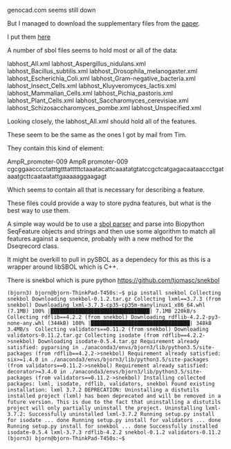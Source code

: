 genocad.com seems still down

But I managed to download the supplementary files from the [paper](https://www.ncbi.nlm.nih.gov/pubmed/25925571).

I put them [here](https://github.com/pydna-group/pydna/tree/py3dev/scripts/files_for_annotation_function) 

A number of sbol files seems to hold most or all of the data:

labhost_All.xml
labhost_Aspergillus_nidulans.xml
labhost_Bacillus_subtilis.xml
labhost_Drosophila_melanogaster.xml
labhost_Escherichia_Coli.xml
labhost_Gram-negative_bacteria.xml
labhost_Insect_Cells.xml
labhost_Kluyveromyces_lactis.xml
labhost_Mammalian_Cells.xml
labhost_Pichia_pastoris.xml
labhost_Plant_Cells.xml
labhost_Saccharomyces_cerevisiae.xml
labhost_Schizosaccharomyces_pombe.xml
labhost_Unspecified.xml

Looking closely, the labhost_All.xml should hold all of the features.

These seem to be the same as the ones I got by mail from Tim.

They contain this kind of element:

<component>
   <DnaComponent ns2:about="http://genocad.org/SBOL/doi:10.6084/m9.figshare.1159038/Part:AmpR_promoter-009">
     <ns2:type ns2:resource="so:0000167"/>
     <displayId>AmpR_promoter-009</displayId>
     <name>AmpR promoter-009</name>
     <description/>
     <dnaSequence>
        <DnaSequence ns2:about="http://genocad.org/SBOL/doi:10.6084/m9.figshare.1159038/Part:AmpR_promoter-009#seq">
           <nucleotides>cgcggaacccctatttgtttatttttctaaatacattcaaatatgtatccgctcatgagacaataaccctgataaatgcttcaataatattgaaaaaggaagagt</nucleotides>
        </DnaSequence>
     </dnaSequence>
    </DnaComponent>
</component>

Which seems to contain all that is necessary for describing a feature.

These files could provide a way to store pydna features, but what is the best way to use them.

A simple way would be to use a [sbol parser](https://pypi.python.org/pypi?%3Aaction=search&term=sbol&submit=search)
and parse into Biopython SeqFeature objects and strings and then use some algorithm to match all features against 
a sequence, probably with a new method for the Dseqrecord class.

It might be overkill to pull in pySBOL as a dependecy for this as this is a wrapper around libSBOL which is C++.

There is snekbol which is pure python https://github.com/tjomasc/snekbol 

`
(bjorn3) bjorn@bjorn-ThinkPad-T450s:~$ pip install snekbol
Collecting snekbol
  Downloading snekbol-0.1.2.tar.gz
Collecting lxml==3.7.3 (from snekbol)
  Downloading lxml-3.7.3-cp35-cp35m-manylinux1_x86_64.whl (7.1MB)
    100% |████████████████████████████████| 7.1MB 220kB/s 
Collecting rdflib==4.2.2 (from snekbol)
  Downloading rdflib-4.2.2-py3-none-any.whl (344kB)
    100% |████████████████████████████████| 348kB 3.4MB/s 
Collecting validators==0.11.2 (from snekbol)
  Downloading validators-0.11.2.tar.gz
Collecting isodate (from rdflib==4.2.2->snekbol)
  Downloading isodate-0.5.4.tar.gz
Requirement already satisfied: pyparsing in ./anaconda3/envs/bjorn3/lib/python3.5/site-packages (from rdflib==4.2.2->snekbol)
Requirement already satisfied: six>=1.4.0 in ./anaconda3/envs/bjorn3/lib/python3.5/site-packages (from validators==0.11.2->snekbol)
Requirement already satisfied: decorator>=3.4.0 in ./anaconda3/envs/bjorn3/lib/python3.5/site-packages (from validators==0.11.2->snekbol)
Installing collected packages: lxml, isodate, rdflib, validators, snekbol
  Found existing installation: lxml 3.7.2
    DEPRECATION: Uninstalling a distutils installed project (lxml) has been deprecated and will be removed in a future version. This is due to the fact that uninstalling a distutils project will only partially uninstall the project.
    Uninstalling lxml-3.7.2:
      Successfully uninstalled lxml-3.7.2
  Running setup.py install for isodate ... done
  Running setup.py install for validators ... done
  Running setup.py install for snekbol ... done
Successfully installed isodate-0.5.4 lxml-3.7.3 rdflib-4.2.2 snekbol-0.1.2 validators-0.11.2
(bjorn3) bjorn@bjorn-ThinkPad-T450s:~$
`

 







